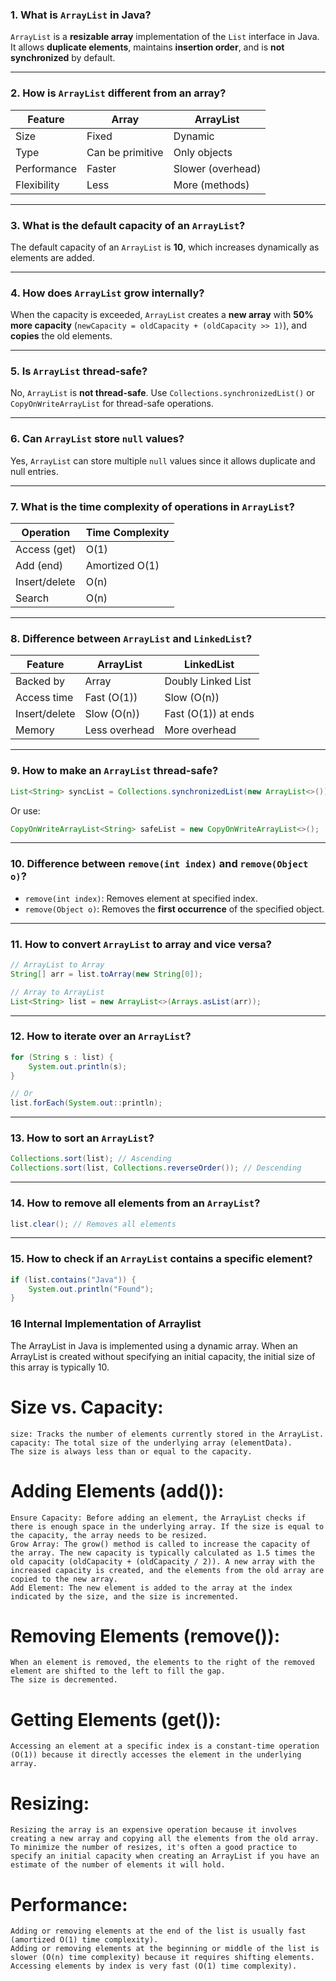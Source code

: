 ### 1. **What is `ArrayList` in Java?**

`ArrayList` is a **resizable array** implementation of the `List` interface in Java. It allows **duplicate elements**, maintains **insertion order**, and is **not synchronized** by default.

---

### 2. **How is `ArrayList` different from an array?**

| Feature     | Array            | ArrayList         |
| ----------- | ---------------- | ----------------- |
| Size        | Fixed            | Dynamic           |
| Type        | Can be primitive | Only objects      |
| Performance | Faster           | Slower (overhead) |
| Flexibility | Less             | More (methods)    |

---

### 3. **What is the default capacity of an `ArrayList`?**

The default capacity of an `ArrayList` is **10**, which increases dynamically as elements are added.

---

### 4. **How does `ArrayList` grow internally?**

When the capacity is exceeded, `ArrayList` creates a **new array** with **50% more capacity** (`newCapacity = oldCapacity + (oldCapacity >> 1)`), and **copies** the old elements.

---

### 5. **Is `ArrayList` thread-safe?**

No, `ArrayList` is **not thread-safe**. Use `Collections.synchronizedList()` or `CopyOnWriteArrayList` for thread-safe operations.

---

### 6. **Can `ArrayList` store `null` values?**

Yes, `ArrayList` can store multiple `null` values since it allows duplicate and null entries.

---

### 7. **What is the time complexity of operations in `ArrayList`?**

| Operation     | Time Complexity |
| ------------- | --------------- |
| Access (get)  | O(1)            |
| Add (end)     | Amortized O(1)  |
| Insert/delete | O(n)            |
| Search        | O(n)            |

---

### 8. **Difference between `ArrayList` and `LinkedList`?**

| Feature       | ArrayList     | LinkedList          |
| ------------- | ------------- | ------------------- |
| Backed by     | Array         | Doubly Linked List  |
| Access time   | Fast (O(1))   | Slow (O(n))         |
| Insert/delete | Slow (O(n))   | Fast (O(1)) at ends |
| Memory        | Less overhead | More overhead       |

---

### 9. **How to make an `ArrayList` thread-safe?**

```java
List<String> syncList = Collections.synchronizedList(new ArrayList<>());
```

Or use:

```java
CopyOnWriteArrayList<String> safeList = new CopyOnWriteArrayList<>();
```

---

### 10. **Difference between `remove(int index)` and `remove(Object o)`?**

* `remove(int index)`: Removes element at specified index.
* `remove(Object o)`: Removes the **first occurrence** of the specified object.

---

### 11. **How to convert `ArrayList` to array and vice versa?**

```java
// ArrayList to Array
String[] arr = list.toArray(new String[0]);

// Array to ArrayList
List<String> list = new ArrayList<>(Arrays.asList(arr));
```

---

### 12. **How to iterate over an `ArrayList`?**

```java
for (String s : list) {
    System.out.println(s);
}

// Or
list.forEach(System.out::println);
```

---

### 13. **How to sort an `ArrayList`?**

```java
Collections.sort(list); // Ascending
Collections.sort(list, Collections.reverseOrder()); // Descending
```

---

### 14. **How to remove all elements from an `ArrayList`?**

```java
list.clear(); // Removes all elements
```

---

### 15. How to check if an `ArrayList` contains a specific element?

```java
if (list.contains("Java")) {
    System.out.println("Found");
}
```

### 16 Internal Implementation of Arraylist
The ArrayList in Java is implemented using a dynamic array.
When an ArrayList is created without specifying an initial capacity, the initial size of this array is typically 10.

# Size vs. Capacity:
    size: Tracks the number of elements currently stored in the ArrayList.
    capacity: The total size of the underlying array (elementData).
    The size is always less than or equal to the capacity.

# Adding Elements (add()):
    Ensure Capacity: Before adding an element, the ArrayList checks if there is enough space in the underlying array. If the size is equal to the capacity, the array needs to be resized.
    Grow Array: The grow() method is called to increase the capacity of the array. The new capacity is typically calculated as 1.5 times the old capacity (oldCapacity + (oldCapacity / 2)). A new array with the increased capacity is created, and the elements from the old array are copied to the new array.
    Add Element: The new element is added to the array at the index indicated by the size, and the size is incremented.

# Removing Elements (remove()):
    When an element is removed, the elements to the right of the removed element are shifted to the left to fill the gap.
    The size is decremented.

# Getting Elements (get()):
    Accessing an element at a specific index is a constant-time operation (O(1)) because it directly accesses the element in the underlying array.

# Resizing:
    Resizing the array is an expensive operation because it involves creating a new array and copying all the elements from the old array.
    To minimize the number of resizes, it's often a good practice to specify an initial capacity when creating an ArrayList if you have an estimate of the number of elements it will hold.

# Performance:
    Adding or removing elements at the end of the list is usually fast (amortized O(1) time complexity).
    Adding or removing elements at the beginning or middle of the list is slower (O(n) time complexity) because it requires shifting elements.
    Accessing elements by index is very fast (O(1) time complexity).